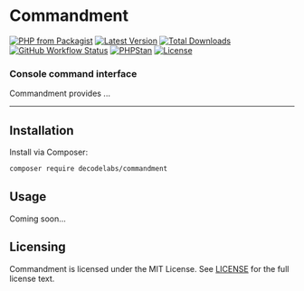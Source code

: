 # Commandment

[![PHP from Packagist](https://img.shields.io/packagist/php-v/decodelabs/commandment?style=flat)](https://packagist.org/packages/decodelabs/commandment)
[![Latest Version](https://img.shields.io/packagist/v/decodelabs/commandment.svg?style=flat)](https://packagist.org/packages/decodelabs/commandment)
[![Total Downloads](https://img.shields.io/packagist/dt/decodelabs/commandment.svg?style=flat)](https://packagist.org/packages/decodelabs/commandment)
[![GitHub Workflow Status](https://img.shields.io/github/actions/workflow/status/decodelabs/commandment/integrate.yml?branch=develop)](https://github.com/decodelabs/commandment/actions/workflows/integrate.yml)
[![PHPStan](https://img.shields.io/badge/PHPStan-enabled-44CC11.svg?longCache=true&style=flat)](https://github.com/phpstan/phpstan)
[![License](https://img.shields.io/packagist/l/decodelabs/commandment?style=flat)](https://packagist.org/packages/decodelabs/commandment)

### Console command interface

Commandment provides ...

---

## Installation

Install via Composer:

```bash
composer require decodelabs/commandment
```

## Usage

Coming soon...

## Licensing

Commandment is licensed under the MIT License. See [LICENSE](./LICENSE) for the full license text.
